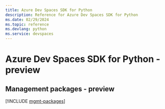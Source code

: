 ```yaml
---
title: Azure Dev Spaces SDK for Python
description: Reference for Azure Dev Spaces SDK for Python
ms.date: 02/29/2024
ms.topic: reference
ms.devlang: python
ms.service: devspaces
---
```

# Azure Dev Spaces SDK for Python - preview

## Management packages - preview
[!INCLUDE [mgmt-packages](dev-spaces-mgmt-index.md)]